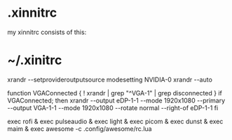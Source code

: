 # .xinnitrc
my xinnitrc consists of this:

# ~/.xinitrc
xrandr --setprovideroutputsource modesetting NVIDIA-0
xrandr --auto

function VGAConnected {
   ! xrandr | grep "^VGA-1" | grep disconnected
}
if VGAConnected; then
    xrandr --output eDP-1-1 --mode 1920x1080 --primary \
           --output VGA-1-1 --mode 1920x1080 --rotate normal --right-of eDP-1-1
fi

exec rofi &
exec pulseaudio &
exec light &
exec picom &
exec dunst &
exec maim &
exec awesome -c .config/awesome/rc.lua
